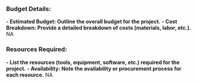 ### Budget Details:
**- Estimated Budget: Outline the overall budget for the project.**
**- Cost Breakdown: Provide a detailed breakdown of costs (materials, labor, etc.).**
NA
### Resources Required:
**- List the resources (tools, equipment, software, etc.) required for the project.**
**- Availability: Note the availability or procurement process for each resource.**
NA

